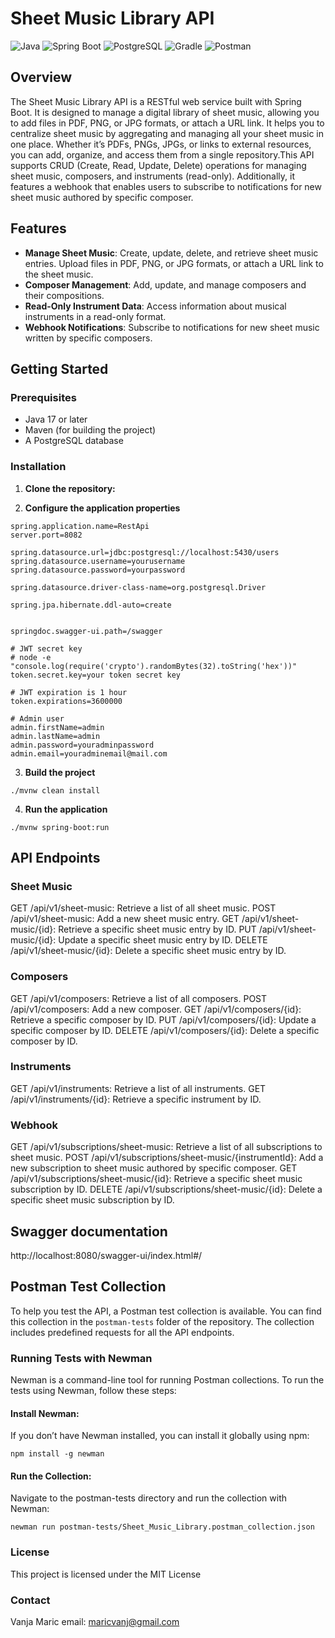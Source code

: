 # Sheet Music Library API
![Java](https://img.shields.io/badge/Java-007396?style=flat&logo=java&logoColor=white)
![Spring Boot](https://img.shields.io/badge/Spring%20Boot-6DB33F?style=flat&logo=springboot&logoColor=white)
![PostgreSQL](https://img.shields.io/badge/PostgreSQL-336791?style=flat&logo=postgresql&logoColor=white)
![Gradle](https://img.shields.io/badge/Gradle-02303A?style=flat&logo=gradle&logoColor=white)
![Postman](https://img.shields.io/badge/Postman-FF6C37?style=flat&logo=postman&logoColor=white)


## Overview

The Sheet Music Library API is a RESTful web service built with Spring Boot. It is designed to manage a digital library of sheet music, allowing you to add files in PDF, PNG, or JPG formats, or attach a URL link. It helps you to centralize sheet music by aggregating and managing all your sheet music in one place. Whether it’s PDFs, PNGs, JPGs, or links to external resources, you can add, organize, and access them from a single repository.This API supports CRUD (Create, Read, Update, Delete) operations for managing sheet music, composers, and instruments (read-only). Additionally, it features a webhook that enables users to subscribe to notifications for new sheet music authored by specific composer.

## Features

- **Manage Sheet Music**: Create, update, delete, and retrieve sheet music entries. Upload files in PDF, PNG, or JPG formats, or attach a URL link to the sheet music.
- **Composer Management**: Add, update, and manage composers and their compositions.
- **Read-Only Instrument Data**: Access information about musical instruments in a read-only format.
- **Webhook Notifications**: Subscribe to notifications for new sheet music written by specific composers.

## Getting Started
### Prerequisites

- Java 17 or later
- Maven (for building the project)
- A PostgreSQL database

### Installation

1. **Clone the repository:**

2. **Configure the application properties**
```
spring.application.name=RestApi
server.port=8082

spring.datasource.url=jdbc:postgresql://localhost:5430/users
spring.datasource.username=yourusername
spring.datasource.password=yourpassword

spring.datasource.driver-class-name=org.postgresql.Driver

spring.jpa.hibernate.ddl-auto=create


springdoc.swagger-ui.path=/swagger

# JWT secret key
# node -e "console.log(require('crypto').randomBytes(32).toString('hex'))"
token.secret.key=your token secret key

# JWT expiration is 1 hour
token.expirations=3600000

# Admin user
admin.firstName=admin
admin.lastName=admin
admin.password=youradminpassword
admin.email=youradminemail@mail.com

```

3. **Build the project**
```
./mvnw clean install
```

4. **Run the application**
```
./mvnw spring-boot:run
```


## API Endpoints
### Sheet Music
GET /api/v1/sheet-music: Retrieve a list of all sheet music.
POST /api/v1/sheet-music: Add a new sheet music entry.
GET /api/v1/sheet-music/{id}: Retrieve a specific sheet music entry by ID.
PUT /api/v1/sheet-music/{id}: Update a specific sheet music entry by ID.
DELETE /api/v1/sheet-music/{id}: Delete a specific sheet music entry by ID.

### Composers
GET /api/v1/composers: Retrieve a list of all composers.
POST /api/v1/composers: Add a new composer.
GET /api/v1/composers/{id}: Retrieve a specific composer by ID.
PUT /api/v1/composers/{id}: Update a specific composer by ID.
DELETE /api/v1/composers/{id}: Delete a specific composer by ID.

### Instruments
GET /api/v1/instruments: Retrieve a list of all instruments.
GET /api/v1/instruments/{id}: Retrieve a specific instrument by ID.

### Webhook
GET /api/v1/subscriptions/sheet-music: Retrieve a list of all subscriptions to sheet music.
POST /api/v1/subscriptions/sheet-music/{instrumentId}: Add a new subscription to sheet music authored by specific composer.
GET /api/v1/subscriptions/sheet-music/{id}: Retrieve a specific sheet music subscription by ID.
DELETE /api/v1/subscriptions/sheet-music/{id}: Delete a specific sheet music subscription by ID.

## Swagger documentation 
http://localhost:8080/swagger-ui/index.html#/

## Postman Test Collection

To help you test the API, a Postman test collection is available. You can find this collection in the `postman-tests` folder of the repository. The collection includes predefined requests for all the API endpoints.

### Running Tests with Newman

Newman is a command-line tool for running Postman collections. To run the tests using Newman, follow these steps:

#### Install Newman:
If you don’t have Newman installed, you can install it globally using npm:
```
npm install -g newman
```

#### Run the Collection:
Navigate to the postman-tests directory and run the collection with Newman:
```
newman run postman-tests/Sheet_Music_Library.postman_collection.json
```

### License
This project is licensed under the MIT License

### Contact
Vanja Maric
email: maricvanj@gmail.com